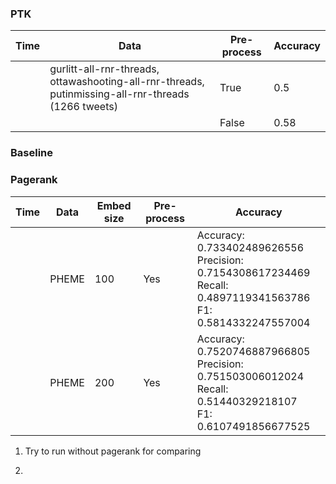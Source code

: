 ### PTK

Time | Data | Pre-process | Accuracy
--- | --- | --- | ---
| | gurlitt-all-rnr-threads, ottawashooting-all-rnr-threads, putinmissing-all-rnr-threads (1266 tweets) | True | 0.5
| | | False | 0.58

### Baseline


### Pagerank

Time | Data | Embed size | Pre-process | Accuracy
--- | --- | --- | --- | ---
| | PHEME | 100 | Yes | Accuracy: 0.733402489626556 <br>Precision: 0.7154308617234469 <br>Recall: 0.4897119341563786 <br>F1: 0.5814332247557004
| | PHEME | 200 | Yes | Accuracy: 0.7520746887966805 <br>Precision: 0.751503006012024 <br>Recall: 0.51440329218107 <br>F1: 0.6107491856677525


1. Try to run without pagerank for comparing


2. 
